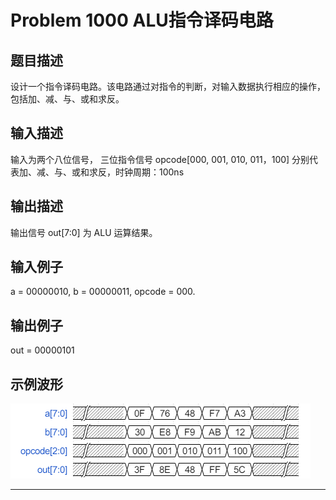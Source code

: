 # Problem 1000 ALU指令译码电路

## 题目描述
设计一个指令译码电路。该电路通过对指令的判断，对输入数据执行相应的操作，包括加、减、与、或和求反。

## 输入描述
输入为两个八位信号， 三位指令信号 opcode[000, 001, 010, 011，100] 分别代表加、减、与、或和求反，时钟周期：100ns

## 输出描述
输出信号 out[7:0] 为 ALU 运算结果。

## 输入例子
a = 00000010, b = 00000011, opcode = 000.

## 输出例子
out = 00000101

## 示例波形
![Problem 1000 ALU指令译码电路的波形示意][wave]

----------
[wave]:./wave-pro-1000-alu.png "Problem 1000 ALU指令译码电路的波形示意"
